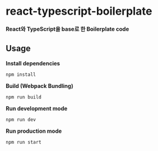 # react-typescript-boilerplate
**React와 TypeScript을 base로 한 Boilerplate code**

## Usage
**Install dependencies**
```
npm install
```

**Build (Webpack Bundling)**
```
npm run build
```

**Run development mode**
```
npm run dev
```

**Run production mode**
```
npm run start
```
